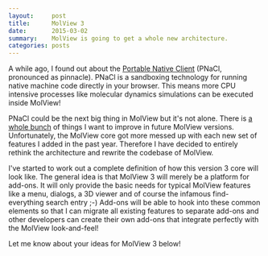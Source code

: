 ```yaml
---
layout:     post
title:      MolView 3
date:       2015-03-02
summary:    MolView is going to get a whole new architecture.
categories: posts
---
```


A while ago, I found out about the [Portable Native Client](https://developer.chrome.com/native-client)
(PNaCl, pronounced as pinnacle). PNaCl is a sandboxing technology for running native
machine code directly in your browser. This means more CPU intensive processes
like molecular dynamics simulations can be executed inside MolView!

PNaCl could be the next big thing in MolView but it's not alone. There is
[a whole bunch](https://github.com/molview/molview/wiki/Roadmap) of things I want
to improve in future MolView versions. Unfortunately, the MolView core got
more messed up with each new set of features I added in the past year.
Therefore I have decided to entirely rethink the architecture and rewrite the
codebase of MolView.

I've started to work out a complete definition of how this version 3 core will
look like. The general idea is that MolView 3 will merely be a platform for add-ons.
It will only provide the basic needs for typical MolView features like a menu,
dialogs, a 3D viewer and of course the infamous find-everything search entry ;-)
Add-ons will be able to hook into these common elements so that I can migrate
all existing features to separate add-ons and other developers can create their
own add-ons that integrate perfectly with the MolView look-and-feel!

Let me know about your ideas for MolView 3 below!
